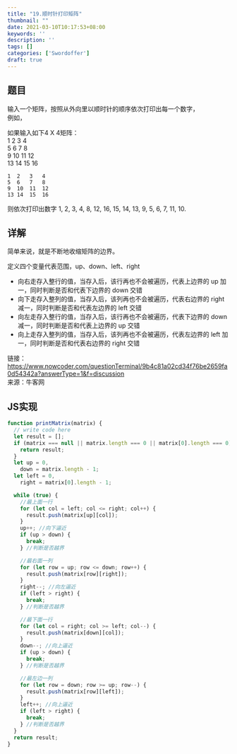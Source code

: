 ```yaml
---
title: "19.顺时针打印矩阵"
thumbnail: ""
date: 2021-03-10T10:17:53+08:00
keywords: ''
description: ''
tags: []
categories: ['Swordoffer']
draft: true
---
```


## 题目

输入一个矩阵，按照从外向里以顺时针的顺序依次打印出每一个数字，  
例如，  

如果输入如下4 X 4矩阵：   
1 2 3 4   
5 6 7 8   
9 10 11 12   
13 14 15 16     

```
1  2   3   4
5  6   7   8
9  10  11  12 
13 14  15  16
```

则依次打印出数字 
1, 2, 3, 4, 8, 12, 16, 15, 14, 13, 9, 5, 6, 7, 11, 10.


## 详解

简单来说，就是不断地收缩矩阵的边界。

定义四个变量代表范围，up、down、left、right   
 
- 向右走存入整行的值，当存入后，该行再也不会被遍历，代表上边界的 up 加一，同时判断是否和代表下边界的 down 交错  
- 向下走存入整列的值，当存入后，该列再也不会被遍历，代表右边界的 right 减一，同时判断是否和代表左边界的 left 交错   
- 向左走存入整行的值，当存入后，该行再也不会被遍历，代表下边界的 down 减一，同时判断是否和代表上边界的 up 交错  
- 向上走存入整列的值，当存入后，该列再也不会被遍历，代表左边界的 left 加一，同时判断是否和代表右边界的 right 交错  

链接：https://www.nowcoder.com/questionTerminal/9b4c81a02cd34f76be2659fa0d54342a?answerType=1&f=discussion  
来源：牛客网

## JS实现

```javascript
function printMatrix(matrix) {
  // write code here
  let result = [];
  if (matrix === null || matrix.length === 0 || matrix[0].length === 0) {
    return result;
  }
  let up = 0,
    down = matrix.length - 1;
  let left = 0,
    right = matrix[0].length - 1;

  while (true) {
    //最上面一行
    for (let col = left; col <= right; col++) {
      result.push(matrix[up][col]);
    }
    up++; //向下逼近
    if (up > down) {
      break;
    } //判断是否越界

    //最右面一列
    for (let row = up; row <= down; row++) {
      result.push(matrix[row][right]);
    }
    right--; //向左逼近
    if (left > right) {
      break;
    } //判断是否越界

    //最下面一行
    for (let col = right; col >= left; col--) {
      result.push(matrix[down][col]);
    }
    down--; //向上逼近
    if (up > down) {
      break;
    } //判断是否越界

    //最左边一列
    for (let row = down; row >= up; row--) {
      result.push(matrix[row][left]);
    }
    left++; //向上逼近
    if (left > right) {
      break;
    } //判断是否越界
  }
  return result;
}
```
